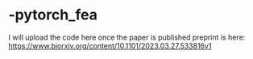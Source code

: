 # -pytorch_fea

I will upload the code here once the paper is published
preprint is here:
https://www.biorxiv.org/content/10.1101/2023.03.27.533816v1
